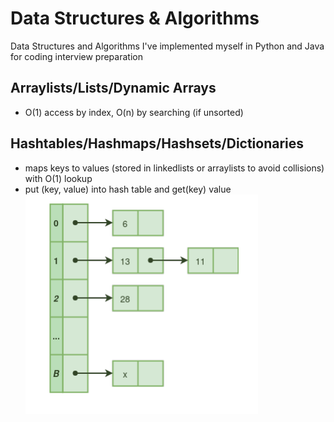 # Data Structures & Algorithms
Data Structures and Algorithms I've implemented myself in Python and Java for coding interview preparation


## Arraylists/Lists/Dynamic Arrays
* O(1) access by index, O(n) by searching (if unsorted)

## Hashtables/Hashmaps/Hashsets/Dictionaries
* maps keys to values (stored in linkedlists or arraylists to avoid collisions) with O(1) lookup
* put (key, value) into hash table and get(key) value 
![Alt text](/images/hashtable.png)
